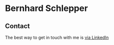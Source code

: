 # Bernhard Schlepper

## Contact

The best way to get in touch with me is [via LinkedIn]("www.linkedin.com/in/bernhardschlepper")

